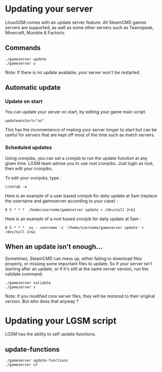 # Updating your server

LinuxGSM comes with an update server feature. All SteamCMD games servers are supported, as well as some other servers such as Teamspeak, Minecraft, Mumble & Factorio.

## Commands

`./gameserver update`  
`./gameserver u`

Note: If there is no update available, your server won't be restarted.

## Automatic update

### Update on start

You can update your server on start, by editing your game main script.

`updateonstart="on"`

This has the inconvenience of making your server longer to start but can be useful for servers that are kept off most of the time such as match servers.

### Scheduled updates

Using cronjobs, you can set a cronjob to run the update function at any given time.
LGSM team advise you to use root cronjobs. Just login as root, then edit your cronjobs. 

To edit your cronjobs, type : 

`crontab -e`

Here is an example of a user based cronjob for daily update at 5am (replace the username and gameserver according to your case) : 

`0 5 * * *  /home/username/gameserver update > /dev/null 2>&1`

Here is an example of a root based cronjob for daily update at 5am : 

`0 5 * * *  su - username -c '/home/username/gameserver update' > /dev/null 2>&1`



## When an update isn't enough...

Sometimes, SteamCMD can mess up, either failing to download files properly, or missing some important files to update.
So if your server isn't starting after an update, or if it's still at the same server version, run the validate command.

`./gameserver validate`  
`./gameserver v`

Note: if you modified core server files, they will be restored to their original version. But who does that anyway ?



# Updating your LGSM script
LGSM has the ability to self update functions.

## update-functions

`./gameserver update-functions`  
`./gameserver uf`